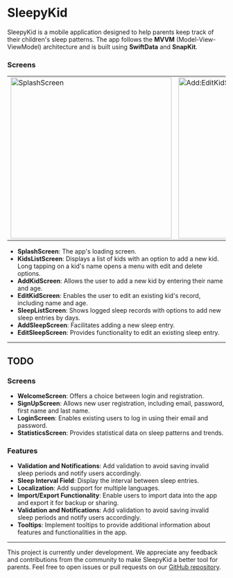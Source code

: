 <h1>SleepyKid</h1>
<p>SleepyKid is a mobile application designed to help parents keep track of their children&#39;s sleep patterns. The app follows the <strong>MVVM</strong> (Model-View-ViewModel) architecture and is built using <strong>SwiftData</strong> and <strong>SnapKit</strong>.</p>

<h3>Screens</h3>
<table border="0">
<tbody>
<tr>
<td><img width="371" alt="SplashScreen" src="https://github.com/olgazinchenko/SleepyKid/assets/34693435/8c665042-b0e2-4f71-bbc4-12cedefa2a9e"></td>
<td><img width="371" alt="Add:EditKidScreen" src="https://github.com/olgazinchenko/SleepyKid/assets/34693435/1bd960b5-7cc1-401b-8842-1662049bd224"></td>
<td><img width="369" alt="KidsListScreen" src="https://github.com/olgazinchenko/SleepyKid/assets/34693435/f7169351-14a4-4ba0-808b-e4a0c4fb877f"></td>
<td><img width="369" alt="Add:TditSleepScreen" src="https://github.com/olgazinchenko/SleepyKid/assets/34693435/c7b66d42-b92c-4e8f-9a78-6898c1a40b74"></td>
<td><img width="369" alt="SleepsListScreen" src="https://github.com/olgazinchenko/SleepyKid/assets/34693435/3c941014-194f-49e9-b88d-b80d85b24b59"></td>
</tr>
</tbody></table>
<ul>
<li><strong>SplashScreen</strong>: The app&#39;s loading screen.</li>
<li><strong>KidsListScreen</strong>: Displays a list of kids with an option to add a new kid. Long tapping on a kid's name opens a menu with edit and delete options.</li>
<li><strong>AddKidScreen</strong>: Allows the user to add a new kid by entering their name and age.</li>
<li><strong>EditKidScreen</strong>: Enables the user to edit an existing kid&#39;s record, including name and age.</li>
<li><strong>SleepListScreen</strong>: Shows logged sleep records with options to add new sleep entries by days.</li>
<li><strong>AddSleepScreen</strong>: Facilitates adding a new sleep entry.</li>
<li><strong>EditSleepScreen</strong>: Provides functionality to edit an existing sleep entry.</li>
</ul>

---

<h3></h3>
<h2>TODO</h2>
<h3>Screens</h3>
<ul>
<li><strong>WelcomeScreen</strong>: Offers a choice between login and registration.</li>
<li><strong>SignUpScreen</strong>: Allows new user registration, including email, password, first name and last name.</li>
<li><strong>LoginScreen</strong>: Enables existing users to log in using their email and password.</li>
<li><strong>StatisticsScreen</strong>: Provides statistical data on sleep patterns and trends.</li>
</ul>
<h3>Features</h3>
<ul>
<li><strong>Validation and Notifications</strong>: Add validation to avoid saving invalid sleep periods and notify users accordingly.</li>
<li><strong>Sleep Interval Field</strong>: Display the interval between sleep entries.</li>
<li><strong>Localization</strong>: Add support for multiple languages.</li>
<li><strong>Import/Export Functionality</strong>: Enable users to import data into the app and export it for backup or sharing.</li>
<li><strong>Validation and Notifications</strong>: Add validation to avoid saving invalid sleep periods and notify users accordingly.</li>
<li><strong>Tooltips</strong>: Implement tooltips to provide additional information about features and functionalities in the app.</li>
</ul>

---

This project is currently under development. We appreciate any feedback and contributions from the community to make SleepyKid a better tool for parents. Feel free to open issues or pull requests on our [GitHub repository](https://github.com/yourusername/SleepyKid).


